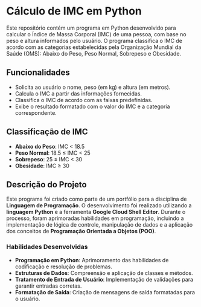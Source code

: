 # Cálculo de IMC em Python

Este repositório contém um programa em Python desenvolvido para calcular o Índice de Massa Corporal (IMC) de uma pessoa, com base no peso e altura informados pelo usuário. O programa classifica o IMC de acordo com as categorias estabelecidas pela Organização Mundial da Saúde (OMS): Abaixo do Peso, Peso Normal, Sobrepeso e Obesidade.

## Funcionalidades

- Solicita ao usuário o nome, peso (em kg) e altura (em metros).
- Calcula o IMC a partir das informações fornecidas.
- Classifica o IMC de acordo com as faixas predefinidas.
- Exibe o resultado formatado com o valor do IMC e a categoria correspondente.

## Classificação de IMC

- **Abaixo do Peso**: IMC < 18.5
- **Peso Normal**: 18.5 ≤ IMC < 25
- **Sobrepeso**: 25 ≤ IMC < 30
- **Obesidade**: IMC ≥ 30

## Descrição do Projeto

Este programa foi criado como parte de um portfólio para a disciplina de **Linguagem de Programação**. O desenvolvimento foi realizado utilizando a **linguagem Python** e a ferramenta **Google Cloud Shell Editor**. Durante o processo, foram aprimoradas habilidades em programação, incluindo a implementação de lógica de controle, manipulação de dados e a aplicação dos conceitos de **Programação Orientada a Objetos (POO)**.

### Habilidades Desenvolvidas

- **Programação em Python**: Aprimoramento das habilidades de codificação e resolução de problemas.
- **Estruturas de Dados**: Compreensão e aplicação de classes e métodos.
- **Tratamento de Entrada de Usuário**: Implementação de validações para garantir entradas corretas.
- **Formatação de Saída**: Criação de mensagens de saída formatadas para o usuário.




